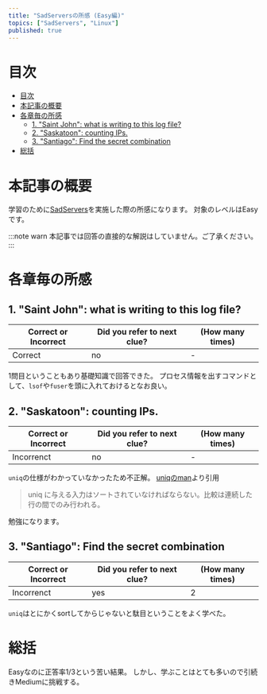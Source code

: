 ```yaml
---
title: "SadServersの所感 (Easy編)"
topics: ["SadServers", "Linux"]
published: true
---
```


# 目次

- [目次](#目次)
- [本記事の概要](#本記事の概要)
- [各章毎の所感](#各章毎の所感)
  - [1. "Saint John": what is writing to this log file?](#1-saint-john-what-is-writing-to-this-log-file)
  - [2. "Saskatoon": counting IPs.](#2-saskatoon-counting-ips)
  - [3. "Santiago": Find the secret combination](#3-santiago-find-the-secret-combination)
- [総括](#総括)

# 本記事の概要

学習のために[SadServers](https://sadservers.com/)を実施した際の所感になります。
対象のレベルはEasyです。

:::note warn
本記事では回答の直接的な解説はしていません。ご了承ください。
:::

# 各章毎の所感

## 1. "Saint John": what is writing to this log file?

| Correct or Incorrect | Did you refer to next clue? | (How many times) |
| -------------------- | --------------------------- | ---------------- |
| Correct              | no                          | -                |

1問目ということもあり基礎知識で回答できた。
プロセス情報を出すコマンドとして、``lsof``や``fuser``を頭に入れておけるとなお良い。

## 2. "Saskatoon": counting IPs.

| Correct or Incorrect | Did you refer to next clue? | (How many times) |
| -------------------- | --------------------------- | ---------------- |
| Incorrenct           | no                          | -                |

``uniq``の仕様がわかっていなかったため不正解。
[uniqのman](https://linuxjm.osdn.jp/html/GNU_textutils/man1/uniq.1.html)より引用

> uniq に与える入力はソートされていなければならない。比較は連続した行の間でのみ行われる。

勉強になります。

## 3. "Santiago": Find the secret combination

| Correct or Incorrect | Did you refer to next clue? | (How many times) |
| -------------------- | --------------------------- | ---------------- |
| Incorrenct           | yes                         | 2                |

``uniq``はとにかくsortしてからじゃないと駄目ということをよく学べた。

# 総括

Easyなのに正答率1/3という苦い結果。
しかし、学ぶことはとても多いので引続きMediumに挑戦する。
